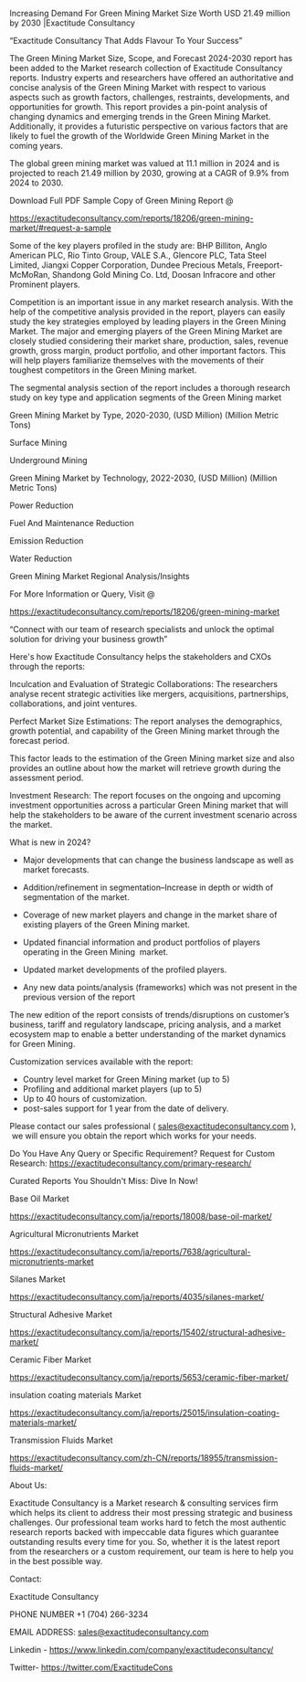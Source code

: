 Increasing Demand For Green Mining Market Size Worth USD 21.49 million by 2030 |Exactitude Consultancy

“Exactitude Consultancy That Adds Flavour To Your Success”

The Green Mining Market Size, Scope, and Forecast 2024-2030 report has been added to the Market research collection of Exactitude Consultancy reports. Industry experts and researchers have offered an authoritative and concise analysis of the Green Mining Market with respect to various aspects such as growth factors, challenges, restraints, developments, and opportunities for growth. This report provides a pin-point analysis of changing dynamics and emerging trends in the Green Mining Market. Additionally, it provides a futuristic perspective on various factors that are likely to fuel the growth of the Worldwide Green Mining Market in the coming years.

The global green mining market was valued at 11.1 million in 2024 and is projected to reach 21.49 million by 2030, growing at a CAGR of 9.9% from 2024 to 2030.

Download Full PDF Sample Copy of Green Mining Report @

https://exactitudeconsultancy.com/reports/18206/green-mining-market/#request-a-sample

Some of the key players profiled in the study are: BHP Billiton, Anglo American PLC, Rio Tinto Group, VALE S.A., Glencore PLC, Tata Steel Limited, Jiangxi Copper Corporation, Dundee Precious Metals, Freeport-McMoRan, Shandong Gold Mining Co. Ltd, Doosan Infracore and other Prominent players.

Competition is an important issue in any market research analysis. With the help of the competitive analysis provided in the report, players can easily study the key strategies employed by leading players in the Green Mining Market. The major and emerging players of the Green Mining Market are closely studied considering their market share, production, sales, revenue growth, gross margin, product portfolio, and other important factors. This will help players familiarize themselves with the movements of their toughest competitors in the Green Mining market.

The segmental analysis section of the report includes a thorough research study on key type and application segments of the Green Mining market

Green Mining Market by Type, 2020-2030, (USD Million) (Million Metric Tons)

Surface Mining

Underground Mining

Green Mining Market by Technology, 2022-2030, (USD Million) (Million Metric Tons)

Power Reduction

Fuel And Maintenance Reduction

Emission Reduction

Water Reduction

Green Mining Market Regional Analysis/Insights

For More Information or Query, Visit @

https://exactitudeconsultancy.com/reports/18206/green-mining-market

“Connect with our team of research specialists and unlock the optimal solution for driving your business growth”

Here's how Exactitude Consultancy helps the stakeholders and CXOs through the reports:

Inculcation and Evaluation of Strategic Collaborations: The researchers analyse recent strategic activities like mergers, acquisitions, partnerships, collaborations, and joint ventures.

Perfect Market Size Estimations: The report analyses the demographics, growth potential, and capability of the Green Mining market through the forecast period.

This factor leads to the estimation of the Green Mining market size and also provides an outline about how the market will retrieve growth during the assessment period.

Investment Research: The report focuses on the ongoing and upcoming investment opportunities across a particular Green Mining market that will help the stakeholders to be aware of the current investment scenario across the market.

What is new in 2024?

- Major developments that can change the business landscape as well as market forecasts.

- Addition/refinement in segmentation–Increase in depth or width of segmentation of the market.

- Coverage of new market players and change in the market share of existing players of the Green Mining market.

- Updated financial information and product portfolios of players operating in the Green Mining  market.

- Updated market developments of the profiled players.

- Any new data points/analysis (frameworks) which was not present in the previous version of the report

The new edition of the report consists of trends/disruptions on customer’s business, tariff and regulatory landscape, pricing analysis, and a market ecosystem map to enable a better understanding of the market dynamics for Green Mining.

Customization services available with the report:

- Country level market for Green Mining market (up to 5)
- Profiling and additional market players (up to 5)
- Up to 40 hours of customization.
- post-sales support for 1 year from the date of delivery.

Please contact our sales professional ( sales@exactitudeconsultancy.com ),  we will ensure you obtain the report which works for your needs.

Do You Have Any Query or Specific Requirement? Request for Custom Research: https://exactitudeconsultancy.com/primary-research/

Curated Reports You Shouldn't Miss: Dive In Now!

Base Oil Market

https://exactitudeconsultancy.com/ja/reports/18008/base-oil-market/

Agricultural Micronutrients Market

https://exactitudeconsultancy.com/ja/reports/7638/agricultural-micronutrients-market

Silanes Market

https://exactitudeconsultancy.com/ja/reports/4035/silanes-market/

Structural Adhesive Market

https://exactitudeconsultancy.com/ja/reports/15402/structural-adhesive-market/

Ceramic Fiber Market

https://exactitudeconsultancy.com/ja/reports/5653/ceramic-fiber-market/

insulation coating materials Market

https://exactitudeconsultancy.com/ja/reports/25015/insulation-coating-materials-market/

Transmission Fluids Market

https://exactitudeconsultancy.com/zh-CN/reports/18955/transmission-fluids-market/

About Us:

Exactitude Consultancy is a Market research & consulting services firm which helps its client to address their most pressing strategic and business challenges. Our professional team works hard to fetch the most authentic research reports backed with impeccable data figures which guarantee outstanding results every time for you. So, whether it is the latest report from the researchers or a custom requirement, our team is here to help you in the best possible way.

Contact:

Exactitude Consultancy

PHONE NUMBER +1 (704) 266-3234

EMAIL ADDRESS: sales@exactitudeconsultancy.com

Linkedin - https://www.linkedin.com/company/exactitudeconsultancy/

Twitter- https://twitter.com/ExactitudeCons


